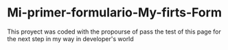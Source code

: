 # Mi-primer-formulario-My-firts-Form
This proyect was coded with the propourse of pass the test of this page for the next step in my way in developer's world
